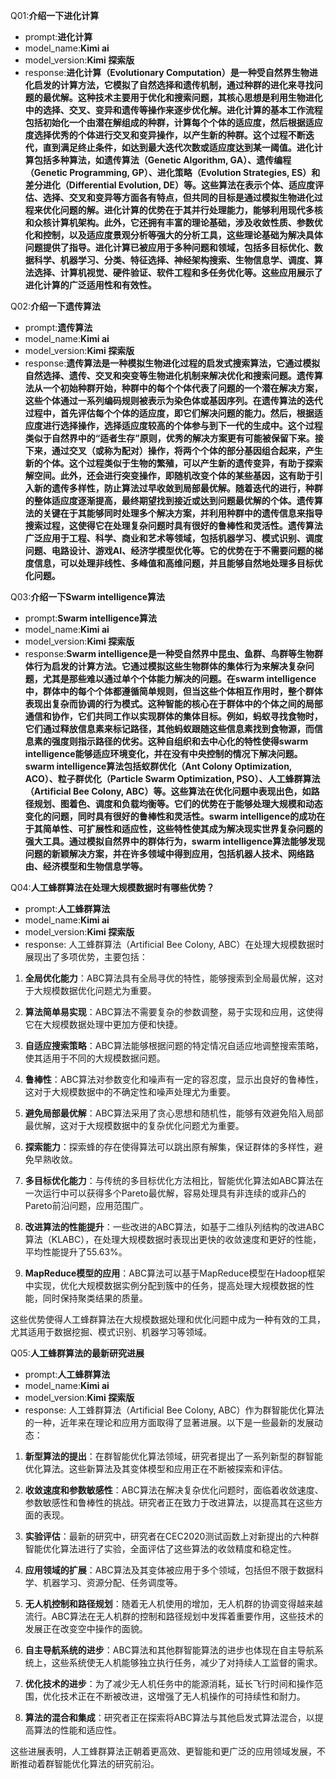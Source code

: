 

Q01:**介绍一下进化计算**

- prompt:**进化计算**
- model_name:**Kimi ai**
- model_version:**Kimi 探索版**
- response:**进化计算（Evolutionary Computation）是一种受自然界生物进化启发的计算方法，它模拟了自然选择和遗传机制，通过种群的进化来寻找问题的最优解。这种技术主要用于优化和搜索问题，其核心思想是利用生物进化中的选择、交叉、变异和遗传等操作来逐步优化解。进化计算的基本工作流程包括初始化一个由潜在解组成的种群，计算每个个体的适应度，然后根据适应度选择优秀的个体进行交叉和变异操作，以产生新的种群。这个过程不断迭代，直到满足终止条件，如达到最大迭代次数或适应度达到某一阈值。进化计算包括多种算法，如遗传算法（Genetic Algorithm, GA）、遗传编程（Genetic Programming, GP）、进化策略（Evolution Strategies, ES）和差分进化（Differential Evolution, DE）等。这些算法在表示个体、适应度评估、选择、交叉和变异等方面各有特点，但共同的目标是通过模拟生物进化过程来优化问题的解。进化计算的优势在于其并行处理能力，能够利用现代多核和众核计算机架构。此外，它还拥有丰富的理论基础，涉及收敛性质、参数优化和控制，以及适应度景观分析等强大的分析工具，这些理论基础为解决具体问题提供了指导。进化计算已被应用于多种问题和领域，包括多目标优化、数据科学、机器学习、分类、特征选择、神经架构搜索、生物信息学、调度、算法选择、计算机视觉、硬件验证、软件工程和多任务优化等。这些应用展示了进化计算的广泛适用性和有效性。**

Q02:**介绍一下遗传算法**

- prompt:**遗传算法**
- model_name:**Kimi ai**
- model_version:**Kimi 探索版**
- response:**遗传算法是一种模拟生物进化过程的启发式搜索算法，它通过模拟自然选择、遗传、交叉和突变等生物进化机制来解决优化和搜索问题。遗传算法从一个初始种群开始，种群中的每个个体代表了问题的一个潜在解决方案，这些个体通过一系列编码规则被表示为染色体或基因序列。在遗传算法的迭代过程中，首先评估每个个体的适应度，即它们解决问题的能力。然后，根据适应度进行选择操作，选择适应度较高的个体参与到下一代的生成中。这个过程类似于自然界中的“适者生存”原则，优秀的解决方案更有可能被保留下来。接下来，通过交叉（或称为配对）操作，将两个个体的部分基因组合起来，产生新的个体。这个过程类似于生物的繁殖，可以产生新的遗传变异，有助于探索解空间。此外，还会进行突变操作，即随机改变个体的某些基因，这有助于引入新的遗传多样性，防止算法过早收敛到局部最优解。随着迭代的进行，种群的整体适应度逐渐提高，最终期望找到接近或达到问题最优解的个体。遗传算法的关键在于其能够同时处理多个解决方案，并利用种群中的遗传信息来指导搜索过程，这使得它在处理复杂问题时具有很好的鲁棒性和灵活性。遗传算法广泛应用于工程、科学、商业和艺术等领域，包括机器学习、模式识别、调度问题、电路设计、游戏AI、经济学模型优化等。它的优势在于不需要问题的梯度信息，可以处理非线性、多峰值和高维问题，并且能够自然地处理多目标优化问题。**

Q03:**介绍一下Swarm intelligence算法**

- prompt:**Swarm intelligence算法**
- model_name:**Kimi ai**
- model_version:**Kimi 探索版**
- response:**Swarm intelligence是一种受自然界中昆虫、鱼群、鸟群等生物群体行为启发的计算方法。它通过模拟这些生物群体的集体行为来解决复杂问题，尤其是那些难以通过单个个体能力解决的问题。在swarm intelligence中，群体中的每个个体都遵循简单规则，但当这些个体相互作用时，整个群体表现出复杂而协调的行为模式。这种智能的核心在于群体中的个体之间的局部通信和协作，它们共同工作以实现群体的集体目标。例如，蚂蚁寻找食物时，它们通过释放信息素来标记路径，其他蚂蚁跟随这些信息素找到食物源，而信息素的强度则指示路径的优劣。这种自组织和去中心化的特性使得swarm intelligence能够适应环境变化，并在没有中央控制的情况下解决问题。swarm intelligence算法包括蚁群优化（Ant Colony Optimization, ACO）、粒子群优化（Particle Swarm Optimization, PSO）、人工蜂群算法（Artificial Bee Colony, ABC）等。这些算法在优化问题中表现出色，如路径规划、图着色、调度和负载均衡等。它们的优势在于能够处理大规模和动态变化的问题，同时具有很好的鲁棒性和灵活性。swarm intelligence的成功在于其简单性、可扩展性和适应性，这些特性使其成为解决现实世界复杂问题的强大工具。通过模拟自然界中的群体行为，swarm intelligence算法能够发现问题的新颖解决方案，并在许多领域中得到应用，包括机器人技术、网络路由、经济模型和生物信息学等。**

Q04:**人工蜂群算法在处理大规模数据时有哪些优势？**

- prompt:**人工蜂群算法**
- model_name:**Kimi ai**
- model_version:**Kimi 探索版**
- response:
人工蜂群算法（Artificial Bee Colony, ABC）在处理大规模数据时展现出了多项优势，主要包括：

1. **全局优化能力**：ABC算法具有全局寻优的特性，能够搜索到全局最优解，这对于大规模数据优化问题尤为重要。

2. **算法简单易实现**：ABC算法不需要复杂的参数调整，易于实现和应用，这使得它在大规模数据处理中更加方便和快捷。

3. **自适应搜索策略**：ABC算法能够根据问题的特定情况自适应地调整搜索策略，使其适用于不同的大规模数据问题。

4. **鲁棒性**：ABC算法对参数变化和噪声有一定的容忍度，显示出良好的鲁棒性，这对于大规模数据中的不确定性和噪声处理尤为重要。

5. **避免局部最优解**：ABC算法采用了贪心思想和随机性，能够有效避免陷入局部最优解，这对于大规模数据中的复杂优化问题尤为重要。

6. **探索能力**：探索蜂的存在使得算法可以跳出原有解集，保证群体的多样性，避免早熟收敛。

7. **多目标优化能力**：与传统的多目标优化方法相比，智能优化算法如ABC算法在一次运行中可以获得多个Pareto最优解，容易处理具有非连续的或非凸的Pareto前沿问题，应用范围广。

8. **改进算法的性能提升**：一些改进的ABC算法，如基于二维队列结构的改进ABC算法（KLABC），在处理大规模数据时表现出更快的收敛速度和更好的性能，平均性能提升了55.63%。

9. **MapReduce模型的应用**：ABC算法可以基于MapReduce模型在Hadoop框架中实现，优化大规模数据实例分配到簇中的任务，提高处理大规模数据的性能，同时保持聚类结果的质量。

这些优势使得人工蜂群算法在大规模数据处理和优化问题中成为一种有效的工具，尤其适用于数据挖掘、模式识别、机器学习等领域。



Q05:**人工蜂群算法的最新研究进展**

- prompt:**人工蜂群算法**
- model_name:**Kimi ai**
- model_version:**Kimi 探索版**
- response:
人工蜂群算法（Artificial Bee Colony, ABC）作为群智能优化算法的一种，近年来在理论和应用方面取得了显著进展。以下是一些最新的发展动态：

1. **新型算法的提出**：在群智能优化算法领域，研究者提出了一系列新型的群智能优化算法。这些新算法及其变体模型和应用正在不断被探索和评估。

2. **收敛速度和参数敏感性**：ABC算法在解决复杂优化问题时，面临着收敛速度、参数敏感性和鲁棒性的挑战。研究者正在致力于改进算法，以提高其在这些方面的表现。

3. **实验评估**：最新的研究中，研究者在CEC2020测试函数上对新提出的六种群智能优化算法进行了实验，全面评估了这些算法的收敛精度和稳定性。

4. **应用领域的扩展**：ABC算法及其变体被应用于多个领域，包括但不限于数据科学、机器学习、资源分配、任务调度等。

5. **无人机控制和路径规划**：随着无人机使用的增加，无人机群的协调变得越来越流行。ABC算法在无人机群的控制和路径规划中发挥着重要作用，这些技术的发展正在改变空中操作的面貌。

6. **自主导航系统的进步**：ABC算法和其他群智能算法的进步也体现在自主导航系统上，这些系统使无人机能够独立执行任务，减少了对持续人工监督的需求。

7. **优化技术的进步**：为了减少无人机任务中的能源消耗，延长飞行时间和操作范围，优化技术正在不断被改进，这增强了无人机操作的可持续性和耐力。

8. **算法的混合和集成**：研究者正在探索将ABC算法与其他启发式算法混合，以提高算法的性能和适应性。

这些进展表明，人工蜂群算法正朝着更高效、更智能和更广泛的应用领域发展，不断推动着群智能优化算法的研究前沿。


